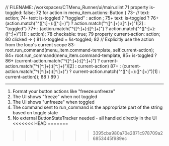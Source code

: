 // FILENAME: /workspaces/CTMenu_Runner/ui/main.slint
71                        property <bool> is-toggled: false;
72                        for action in menu_item.actions: Button {
73-                           // text: action;
74-                           text: is-toggled ? "toggled" : action ;
75+                           text: is-toggled ? 
76+                                 (action.match("^([^:]+):([^:]+)") ? action.match("^([^:]+):([^:]+)")[2] : "toggled")
77+                                 : (action.match("^([^:]+):([^:]+)") ? action.match("^([^:]+):([^:]+)")[1] : action);
78                            checkable: true;
79                            property <string> current-action: action;
80                            clicked => {
81                               is-toggled = !is-toggled;
82                                // Explicitly use the action from the loop's current scope
83-                               root.run_command(menu_item.command-template, self.current-action);
84+                               root.run_command(menu_item.command-template, 
85+                                    is-toggled ? 
86+                                    (current-action.match("^([^:]+):([^:]+)") ? current-action.match("^([^:]+):([^:]+)")[2] : current-action)
87+                                    : (current-action.match("^([^:]+):([^:]+)") ? current-action.match("^([^:]+):([^:]+)")[1] : current-action));
88                            }
89                        }

----------------------------------------

   1. Format your button actions like "freeze:unfreeze"
   2. The UI shows "freeze" when not toggled
   3. The UI shows "unfreeze" when toggled
   4. The command sent to run_command is the appropriate part of the string based on toggle state
   5. No external ButtonStateTracker needed - all handled directly in the UI
<<<<<<< HEAD
=======

>>>>>>> 3395cba980a70e2871c978709a26853445f989ec
